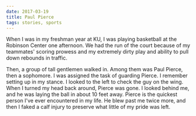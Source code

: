 ```yaml
---
date: 2017-03-19
title: Paul Pierce
tags: stories, sports
---
```


When I was in my freshman year at KU, I was playing basketball at the Robinson Center one afternoon. We had the run of the court because of my teammates' scoring prowess and my extremely dirty play and ability to pull down rebounds in traffic.

Then, a group of tall gentlemen walked in. Among them was Paul Pierce, then a sophomore. I was assigned the task of guarding Pierce. I remember setting up in my stance. I looked to the left to check the guy on the wing. When I turned my head back around, Pierce was gone. I looked behind me, and he was laying the ball in about 10 feet away. Pierce is the quickest person I've ever encountered in my life. He blew past me twice more, and then I faked a calf injury to preserve what little of my pride was left.
